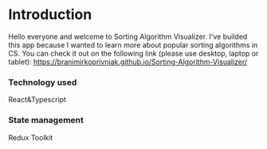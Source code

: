 # Introduction

Hello everyone and welcome to Sorting Algorithm Visualizer. I've builded this app because I wanted to learn more about popular sorting algorithms in CS. You can check it out on the following link (please use desktop, laptop or tablet): https://branimirkoprivnjak.github.io/Sorting-Algorithm-Visualizer/

### Technology used
React&Typescript
### State management 
Redux Toolkit
